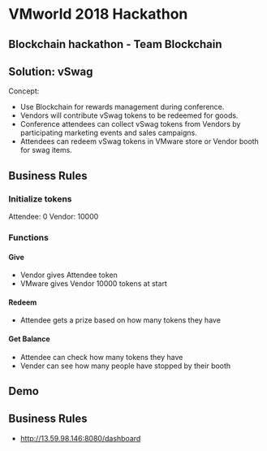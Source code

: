 # VMworld 2018 Hackathon

## Blockchain hackathon - Team Blockchain

## Solution: vSwag

Concept: 
- Use Blockchain for rewards management during conference.
- Vendors will contribute vSwag tokens to be redeemed for goods.
- Conference attendees can collect vSwag tokens from Vendors by participating marketing events and sales campaigns.
- Attendees can redeem vSwag tokens in VMware store or Vendor booth for swag items.


## Business Rules

### Initialize tokens
Attendee: 0 
Vendor: 10000 

### Functions
#### Give 
- Vendor gives Attendee token 
- VMware gives Vendor 10000 tokens at start

#### Redeem
- Attendee gets a prize based on how many tokens they have

#### Get Balance
- Attendee can check how many tokens they have
- Vender can see how many people have stopped by their booth

## Demo

## Business Rules

- http://13.59.98.146:8080/dashboard
